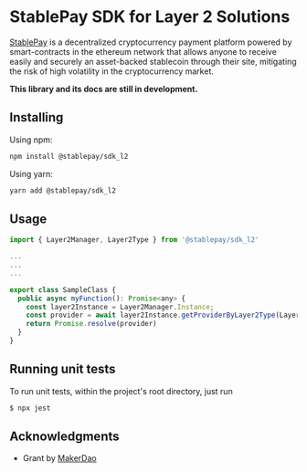 # StablePay SDK for Layer 2 Solutions

[StablePay](https://www.stablepay.io/) is a decentralized cryptocurrency payment platform powered by smart-contracts in the ethereum network that allows anyone to receive easily and securely an asset-backed stablecoin through their site, mitigating the risk of high volatility in the cryptocurrency market.

**This library and its docs are still in development.**

## Installing

Using npm:

```sh
npm install @stablepay/sdk_l2
```

Using yarn:

```sh
yarn add @stablepay/sdk_l2
```

## Usage

```js
import { Layer2Manager, Layer2Type } from '@stablepay/sdk_l2'

...
...
...

export class SampleClass {
  public async myFunction(): Promise<any> {
    const layer2Instance = Layer2Manager.Instance;
    const provider = await layer2Instance.getProviderByLayer2Type(Layer2Type.ZK_SYNC, 'ropsten');
    return Promise.resolve(provider)
  }
}
```

## Running unit tests

To run unit tests, within the project's root directory, just run

```bash
$ npx jest
```

## Acknowledgments

- Grant by [MakerDao](https://makerdao.com/en/)
